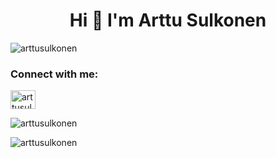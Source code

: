 
 <h1 align="center">Hi 👋 I'm Arttu Sulkonen</h1>

<p align="left"> <img src="https://komarev.com/ghpvc/?username=arttusulkonen&label=Profile%20views&color=0e75b6&style=flat" alt="arttusulkonen" /> </p>

<h3 align="left">Connect with me:</h3>
<p align="left">
<a href="https://linkedin.com/in/arttusulkonen" target="blank"><img align="center" src="https://raw.githubusercontent.com/rahuldkjain/github-profile-readme-generator/master/src/images/icons/Social/linked-in-alt.svg" alt="arttusulkonen" height="30" width="40" /></a>
</p>

<p><img align="center" src="https://github-readme-stats.vercel.app/api/top-langs?username=arttusulkonen&show_icons=true&theme=dark&locale=en&layout=compact" alt="arttusulkonen" /></p>

<p><img align="center" src="https://github-readme-streak-stats.herokuapp.com/?user=arttusulkonen&theme=dark" alt="arttusulkonen" /></p>
